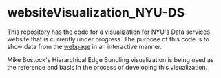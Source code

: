 # websiteVisualization_NYU-DS

This repository has the code for a visualization for NYU's Data services website that is currently under progress. The purpose of this code is to show data from the [webpage](http://guides.nyu.edu/c.php?g=276822&p=3562711) in an interactive manner.

Mike Bostock's Hierarchical Edge Bundling visualization is being used as the reference and basis in the process of developing this visualization.
